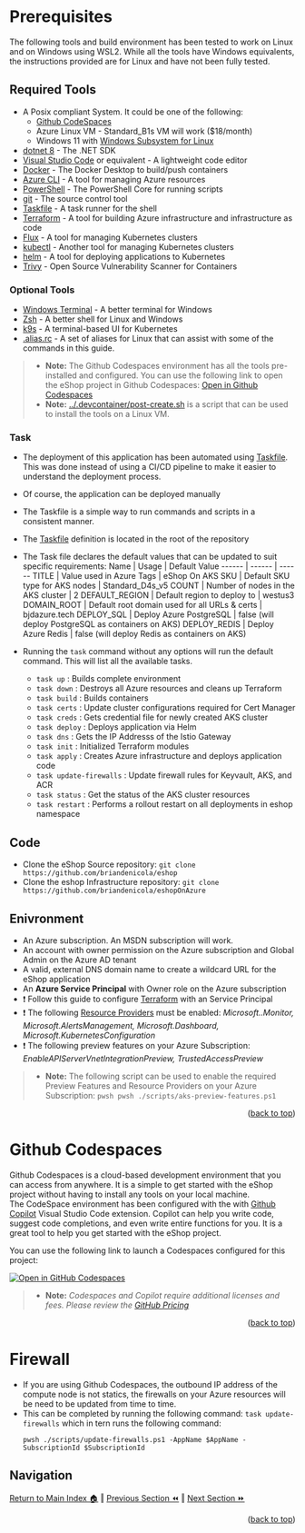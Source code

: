 Prerequisites
=============

The following tools and build environment has been tested to work on Linux and on Windows using WSL2.  While all the tools have Windows equivalents, the instructions provided are for Linux and have not been fully tested. 

## Required Tools
* A Posix compliant System. It could be one of the following:
    * [Github CodeSpaces](https://github.com/features/codespaces)
    * Azure Linux VM - Standard_B1s VM will work ($18/month)
    * Windows 11 with [Windows Subsystem for Linux](https://docs.microsoft.com/en-us/windows/wsl/install)
* [dotnet 8](https://dotnet.microsoft.com/download) - The .NET SDK
* [Visual Studio Code](https://code.visualstudio.com/) or equivalent - A lightweight code editor
* [Docker](https://www.docker.com/products/docker-desktop) - The Docker Desktop to build/push containers
* [Azure CLI](https://docs.microsoft.com/en-us/cli/azure/install-azure-cli) - A tool for managing Azure resources
* [PowerShell](https://docs.microsoft.com/en-us/powershell/scripting/install/installing-powershell) - The PowerShell Core for running scripts
* [git](https://git-scm.com/) - The source control tool
* [Taskfile](https://taskfile.dev/#/) - A task runner for the shell
* [Terraform](https://www.terraform.io/) - A tool for building Azure infrastructure and infrastructure as code
* [Flux](https://fluxcd.io/) - A tool for managing Kubernetes clusters
* [kubectl](https://kubernetes.io/docs/tasks/tools/) - Another tool for managing Kubernetes clusters
* [helm](https://helm.sh/) - A tool for deploying applications to Kubernetes
* [Trivy](https://github.com/aquasecurity/trivy) - Open Source Vulnerability Scanner for Containers

### Optional Tools
* [Windows Terminal](https://aka.ms/terminal) - A better terminal for Windows
* [Zsh](https://ohmyz.sh/) - A better shell for Linux and Windows
* [k9s](https://k9scli.io/) - A terminal-based UI for Kubernetes
* [.alias.rc](./.alias.rc) - A set of aliases for Linux that can assist with some of the commands in this guide.
    
> * **Note:** The Github Codespaces environment has all the tools pre-installed and configured.  You can use the following link to open the eShop project in Github Codespaces: [Open in Github Codespaces](https://codespaces.new/briandenicola/eShopOnAKS?quickstart=1)
> * **Note:** [../.devcontainer/post-create.sh](../.devcontainer/post-create.sh) is a script that can be used to install the tools on a Linux VM. 

### Task
* The deployment of this application has been automated using [Taskfile](https://taskfile.dev/#/).  This was done instead of using a CI/CD pipeline to make it easier to understand the deployment process.  
* Of course, the application can be deployed manually
* The Taskfile is a simple way to run commands and scripts in a consistent manner.  
* The [Taskfile](../Taskfile.yaml) definition is located in the root of the repository
* The Task file declares the default values that can be updated to suit specific requirements: 
    Name | Usage | Default Value
    ------ | ------ | ------
    TITLE | Value used in Azure Tags | eShop On AKS
    SKU | Default SKU type for AKS nodes | Standard_D4s_v5
    COUNT | Number of nodes in the AKS cluster | 2
    DEFAULT_REGION | Default region to deploy to | westus3
    DOMAIN_ROOT | Default root domain used for all URLs & certs | bjdazure.tech
    DEPLOY_SQL | Deploy Azure PostgreSQL | false (will deploy PostgreSQL as containers on AKS)
    DEPLOY_REDIS | Deploy Azure Redis |  false (will deploy Redis as containers on AKS)

* Running the `task` command without any options will run the default command. This will list all the available tasks.
    * `task up`                 : Builds complete environment
    * `task down`               : Destroys all Azure resources and cleans up Terraform
    * `task build`              : Builds containers
    * `task certs`              : Update cluster configurations required for Cert Manager
    * `task creds`              : Gets credential file for newly created AKS cluster
    * `task deploy`             : Deploys application via Helm
    * `task dns`                : Gets the IP Addresss of the Istio Gateway
    * `task init`               : Initialized Terraform modules
    * `task apply`              : Creates Azure infrastructure and deploys application code
    * `task update-firewalls`   : Update firewall rules for Keyvault, AKS, and ACR
    * `task status`             : Get the status of the AKS cluster resources
    * `task restart`            : Performs a rollout restart on all deployments in eshop namespace

## Code
* Clone the eShop Source repository: `git clone https://github.com/briandenicola/eshop`
* Clone the eshop Infrastructure repository: `git clone https://github.com/briandenicola/eshopOnAzure`

## Enivronment
* An Azure subscription. An MSDN subscription will work.
* An account with owner permission on the Azure subscription and Global Admin on the Azure AD tenant
* A valid, external DNS domain name to create a wildcard URL for the eShop application
* An **Azure Service Principal** with Owner role on the Azure subscription  
* :exclamation: Follow this guide to configure [Terraform](https://learn.microsoft.com/en-us/azure/developer/terraform/get-started-cloud-shell-powershell?tabs=bash) with an Service Principal
* :exclamation: The following [Resource Providers](https://learn.microsoft.com/en-us/azure/azure-resource-manager/management/resource-providers-and-types#azure-portal) must be enabled: _Microsoft..Monitor, Microsoft.AlertsManagement, Microsoft.Dashboard, Microsoft.KubernetesConfiguration_
* :exclamation: The following preview features on your Azure Subscription: _EnableAPIServerVnetIntegrationPreview, TrustedAccessPreview_

> * **Note:** The following script can be used to enable the required Preview Features and Resource Providers on your Azure Subscription:
    ```pwsh
    pwsh ./scripts/aks-preview-features.ps1
    ```
<p align="right">(<a href="#prerequisites">back to top</a>)</p>

Github Codespaces
=============
Github Codespaces is a cloud-based development environment that you can access from anywhere.  It is a simple to get started with the eShop project without having to install any tools on your local machine.  
The CodeSpace environment has been configured with the with [Github Copilot](https://github.com/features/copilot) Visual Studio Code extension. Copilot can help you write code, suggest code completions, and even write entire functions for you.  It is a great tool to help you get started with the eShop project.

You can use the following link to launch a Codespaces configured for this project:

[![Open in GitHub Codespaces](https://github.com/codespaces/badge.svg)](https://codespaces.new/briandenicola/eShopOnAKS?quickstart=1)

> * **Note:** _Codespaces and Copilot require additional licenses and fees.  Please review the [GitHub Pricing](https://github.com/pricing)_
<p align="right">(<a href="#prerequisites">back to top</a>)</p>

Firewall
=============
* If you are using Github Codespaces, the outbound IP address of the compute node is not statics, the firewalls on your Azure resources will be need to be updated from time to time.
* This can be completed by running the following command: `task update-firewalls` which in tern runs the following command:
    ```pwsh
    pwsh ./scripts/update-firewalls.ps1 -AppName $AppName -SubscriptionId $SubscriptionId
    ```

## Navigation
[Return to Main Index 🏠](../README.md) ‖
[Previous Section ⏪](./architecture.md)  ‖ [Next Section ⏩](./infrastructure.md)
<p align="right">(<a href="#prerequisites">back to top</a>)</p>
